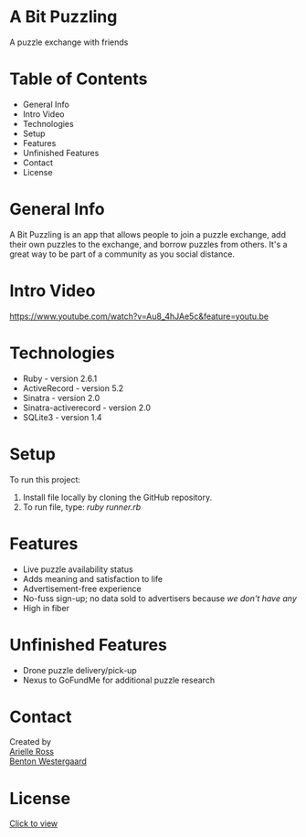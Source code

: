 # A Bit Puzzling
A puzzle exchange with friends

# Table of Contents
<ul>
  <li>General Info</li>
  <li>Intro Video</li>
  <li>Technologies</li>
  <li>Setup</li>
  <li>Features</li>
  <li>Unfinished Features</li>
  <li>Contact</li>
  <li>License</li>
</ul>

# General Info
A Bit Puzzling is an app that allows people to join a puzzle exchange, add their own puzzles to the exchange, and borrow puzzles from others. It's a great way to be part of a community as you social distance.

# Intro Video
https://www.youtube.com/watch?v=Au8_4hJAe5c&feature=youtu.be


# Technologies
<ul>
<li>Ruby - version 2.6.1</li>
<li>ActiveRecord - version 5.2</li>
<li>Sinatra - version 2.0</li>
<li>Sinatra-activerecord - version 2.0</li>
<li>SQLite3 - version 1.4</li>
</ul>

# Setup
To run this project: <ol>
  <li>Install file locally by cloning the GitHub repository. </li>
  <li>To run file, type: <em>ruby runner.rb </em></li>
  </ol>

# Features
<ul>
  <li>Live puzzle availability status</li>
  <li>Adds meaning and satisfaction to life</li>
  <li>Advertisement-free experience</li>
  <li>No-fuss sign-up; no data sold to advertisers because <em>we don't have any</em></li>
  <li>High in fiber</li>
</ul>


# Unfinished Features
 <ul>
  <li>Drone puzzle delivery/pick-up</li>
  <li>Nexus to GoFundMe for additional puzzle research</li>
 </ul>

# Contact
Created by <br>
<a href="https://www.linkedin.com/in/arielleross/" target="_blank">Arielle Ross</a><br>
<a href="https://www.linkedin.com/in/benton-westergaard/" target="_blank">Benton Westergaard</a>

# License
<a href="https://dmv.colorado.gov/faq-driver-license" target="_blank">Click to view</a>

